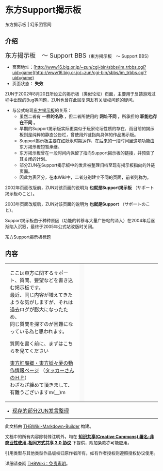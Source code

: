 # 东方Support揭示板

<!-- source html: G:\repos\THBWiki-Markdown-Builder\THBWikiMarkdown\Temp\main\5\5a\ns0%3A%E4%B8%9C%E6%96%B9Support%E6%8F%AD%E7%A4%BA%E6%9D%BF.html -->

东方揭示板 | 幻乐团官网

## 介绍
  
<big><big>东方揭示板　～ Support BBS</big></big>（東方掲示板　～ Support BBS）
  

- 页面地址：[http://www16.big.or.jp/~zun/cgi-bin/sbbs/im_trbbs.cgi?uid=game](http://www16.big.or.jp/~zun/cgi-bin/sbbs/im_trbbs.cgi?uid=game)
- 页面状态： **失效** 

  
ZUN于2002年8月20日所设立的揭示板（类似论坛）页面，主要用于反馈游戏过程中出现的Bug等问题，ZUN也曾在此回复网友有关版权问题的疑问。
  

- 与公式站现[东方揭示板](./东方揭示板.md)的关系：
  - 虽然二者有 **一样的名称** ，但二者所使用的 **网址不同** ，所承担的 **职能也存在不同** 。
  - 早期的Support揭示板实际更类似于玩家论坛性质的存在，而目前的揭示板则是纯粹的静态公告栏，曾使用外链指向具体的作品揭示板。
  - Support揭示板主要在红妖永时期运作，在后来的一段时间里这项功能由东方揭示板短暂承继。
  - 东方揭示板曾在一段时间内保留了指向Support揭示板的链接，并预告了其关闭的计划。
  - 部分ZUN在Support揭示板中的发言被整理归档至现有揭示板指向的外链页面。
  - 因此为表区分，在本Wiki中，二者分别建立不同的页面，前者则称为。


  
2002年页面改版前，ZUN对该页面的说明为 **也就是Support揭示板** （サポート掲示板のこと）。  

2003年页面改版后，ZUN对该页面的说明为 **也就是Support** （サポートのこと）。  

  
  
Support揭示板由于种种原因（功能的转移与大量广告帖的涌入）在2004年后逐渐陷入沉寂，最终于2005年公式站改版时关闭。
  

[](./文件-东方Support揭示板标题.png.md)  [](./文件-东方Support揭示板标题.png.md)东方Support揭示板标题
## 内容

<table>


<tbody><tr>
<td class="jadef" width="50%" lang="ja" style="border-right:none; padding-left:1em;">
<p>ここは東方に関するサポート、質問、要望などを書き込む掲示板です。<br>
最近、同じ内容が増えてきたような気がしますが、それは過去ログが膨大になったため、<br>
同じ質問を探すのが困難になっている為と思われます。<br>
</p><p>質問を書く前に、まずはこちらを見てください
</p><p><a rel="nofollow" class="external text" href="http://www.geocities.co.jp/Playtown-Yoyo/1736/t-top.html">東方紅魔郷・東方妖々夢の動作情報ページ</a> （<a rel="nofollow" class="external text" href="http://www.geocities.co.jp/Playtown-Yoyo/1736/">タッカーさんのＨＰ</a>）<br>
わざわざ纏めて頂きまして、有難うございますm(__)m
</p>
</td>
<th style="background:#f9f9f9; border-left:none">
</th>
<td class="zhdef" width="50%" style="padding-left:1em;">
</td></tr></tbody></table>


- <big>[现存的部分ZUN发言整理](./东方Support揭示板-ZUN发言整理.md)</big>

  
  





---

此文档由 [THBWiki-Markdown-Builder](https://github.com/Delsin-Yu/THBWiki-Markdown-Builder) 构建。

文档中的所有内容除特殊注明外，均在 [**知识共享(Creative Commons) 署名-非商业性使用-相同方式共享 3.0 协议**](https://creativecommons.org/licenses/by-sa/3.0/deed.zh-hans) 下提供，附加条款亦可能应用。

引用类型与其他类型作品版权归原作者所有，如有作者授权则遵照授权协议使用。

详细请查阅 [THBWiki：免责声明](https://thbwiki.cc/THBWiki:%E5%85%8D%E8%B4%A3%E5%A3%B0%E6%98%8E)。

